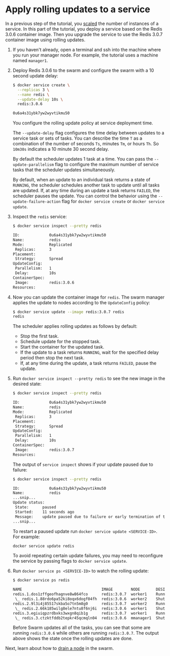 <!--[metadata]>
+++
title = "Apply rolling updates"
description = "Apply rolling updates to a service on the swarm"
keywords = ["tutorial, cluster management, swarm, service, rolling-update"]
[menu.main]
identifier="swarm-tutorial-rolling-update"
parent="swarm-tutorial"
weight=20
+++
<![end-metadata]-->

# Apply rolling updates to a service

In a previous step of the tutorial, you [scaled](scale-service.md) the number of
instances of a service. In this part of the tutorial, you deploy a service based
on the Redis 3.0.6 container image. Then you upgrade the service to use the
Redis 3.0.7 container image using rolling updates.

1. If you haven't already, open a terminal and ssh into the machine where you
run your manager node. For example, the tutorial uses a machine named
`manager1`.

2. Deploy Redis 3.0.6 to the swarm and configure the swarm with a 10 second
update delay:

    ```bash
    $ docker service create \
      --replicas 3 \
      --name redis \
      --update-delay 10s \
      redis:3.0.6

    0u6a4s31ybk7yw2wyvtikmu50
    ```

    You configure the rolling update policy at service deployment time.

    The `--update-delay` flag configures the time delay between updates to a
    service task or sets of tasks. You can describe the time `T` as a
    combination of the number of seconds `Ts`, minutes `Tm`, or hours `Th`. So
    `10m30s` indicates a 10 minute 30 second delay.

    By default the scheduler updates 1 task at a time. You can pass the
    `--update-parallelism` flag to configure the maximum number of service tasks
    that the scheduler updates simultaneously.

    By default, when an update to an individual task returns a state of
    `RUNNING`, the scheduler schedules another task to update until all tasks
    are updated. If, at any time during an update a task returns `FAILED`, the
    scheduler pauses the update. You can control the behavior using the
    `--update-failure-action` flag for `docker service create` or
    `docker service update`.

3. Inspect the `redis` service:

    ```bash
    $ docker service inspect --pretty redis

    ID:             0u6a4s31ybk7yw2wyvtikmu50
    Name:           redis
    Mode:           Replicated
     Replicas:      3
    Placement:
     Strategy:	    Spread
    UpdateConfig:
     Parallelism:   1
     Delay:         10s
    ContainerSpec:
     Image:         redis:3.0.6
    Resources:
    ```

4. Now you can update the container image for `redis`. The swarm  manager
applies the update to nodes according to the `UpdateConfig` policy:

    ```bash
    $ docker service update --image redis:3.0.7 redis
    redis
    ```

    The scheduler applies rolling updates as follows by default:

    * Stop the first task.
    * Schedule update for the stopped task.
    * Start the container for the updated task.
    * If the update to a task returns `RUNNING`, wait for the
    specified delay period then stop the next task.
    * If, at any time during the update, a task returns `FAILED`, pause the
    update.

5. Run `docker service inspect --pretty redis` to see the new image in the
desired state:

    ```bash
    $ docker service inspect --pretty redis

    ID:             0u6a4s31ybk7yw2wyvtikmu50
    Name:           redis
    Mode:           Replicated
     Replicas:      3
    Placement:
     Strategy:	    Spread
    UpdateConfig:
     Parallelism:   1
     Delay:         10s
    ContainerSpec:
     Image:         redis:3.0.7
    Resources:
    ```

    The output of `service inspect` shows if your update paused due to failure:

    ```bash
    $ docker service inspect --pretty redis

    ID:             0u6a4s31ybk7yw2wyvtikmu50
    Name:           redis
    ...snip...
    Update status:
     State:      paused
     Started:    11 seconds ago
     Message:    update paused due to failure or early termination of task 9p7ith557h8ndf0ui9s0q951b
    ...snip...
    ```

    To restart a paused update run `docker service update <SERVICE-ID>`. For example:

    ```bash
    docker service update redis
    ```

    To avoid repeating certain update failures, you may need to reconfigure the
    service by passing flags to `docker service update`.

6. Run `docker service ps <SERVICE-ID>` to watch the rolling update:

    ```bash
    $ docker service ps redis

    NAME                                   IMAGE        NODE       DESIRED STATE  CURRENT STATE            ERROR
    redis.1.dos1zffgeofhagnve8w864fco      redis:3.0.7  worker1    Running        Running 37 seconds
     \_ redis.1.88rdo6pa52ki8oqx6dogf04fh  redis:3.0.6  worker2    Shutdown       Shutdown 56 seconds ago
    redis.2.9l3i4j85517skba5o7tn5m8g0      redis:3.0.7  worker2    Running        Running About a minute
     \_ redis.2.66k185wilg8ele7ntu8f6nj6i  redis:3.0.6  worker1    Shutdown       Shutdown 2 minutes ago
    redis.3.egiuiqpzrdbxks3wxgn8qib1g      redis:3.0.7  worker1    Running        Running 48 seconds
     \_ redis.3.ctzktfddb2tepkr45qcmqln04  redis:3.0.6  mmanager1  Shutdown       Shutdown 2 minutes ago
    ```

    Before Swarm updates all of the tasks, you can see that some are running
    `redis:3.0.6` while others are running `redis:3.0.7`. The output above shows
    the state once the rolling updates are done.

Next, learn about how to [drain a node](drain-node.md) in the swarm.
